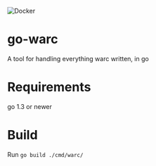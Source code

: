 ![Docker](https://github.com/nlnwa/gowarc/workflows/Docker/badge.svg)

# go-warc

A tool for handling everything warc written, in go

# Requirements

go 1.3 or newer

# Build

Run `go build ./cmd/warc/`